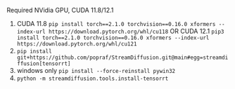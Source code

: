 Required NVidia GPU, CUDA 11.8/12.1

1. CUDA 11.8 `pip install torch==2.1.0 torchvision==0.16.0 xformers --index-url https://download.pytorch.org/whl/cu118` OR CUDA 12.1 `pip3 install torch==2.1.0 torchvision==0.16.0 xformers --index-url https://download.pytorch.org/whl/cu121`
2. `pip install git+https://github.com/popraf/StreamDiffusion.git@main#egg=streamdiffusion[tensorrt]`
3. windows only `pip install --force-reinstall pywin32`
4. `python -m streamdiffusion.tools.install-tensorrt`